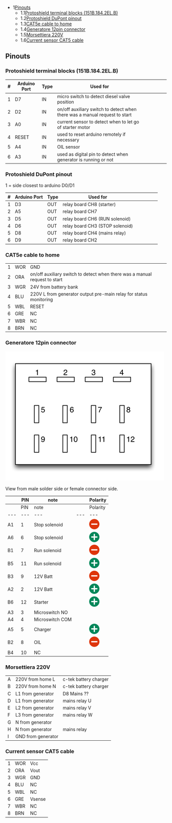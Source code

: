 *   1[Pinouts](#Asgecopinouts-Pinouts)
    *   1.1[Protoshield terminal blocks (151B.184.2EL.B)](#Asgecopinouts-Protoshieldterminalblocks(151B.184.2EL.B))
    *   1.2[Protoshield DuPont pinout](#Asgecopinouts-ProtoshieldDuPontpinout)
    *   1.3[CAT5e cable to home](#Asgecopinouts-CAT5ecabletohome)
    *   1.4[Generatore 12pin connector](#Asgecopinouts-Generatore12pinconnector)
    *   1.5[Morsettiera 220V](#Asgecopinouts-Morsettiera220V)
    *   1.6[Current sensor CAT5 cable](#Asgecopinouts-CurrentsensorCAT5cable)

## Pinouts

### Protoshield terminal blocks (151B.184.2EL.B)
| # | Arduino Port | Type | Used for                                                                   |   |   |   |   |   |
|---|--------------|------|----------------------------------------------------------------------------|---|---|---|---|---|
| 1 | D7           | IN   | micro switch to detect diesel valve position                               |   |   |   |   |   |
| 2 | D2           | IN   | on/off auxiliary switch to detect when there was a manual request to start |   |   |   |   |   |
| 3 | A0           | IN   | current sensor to detect when to let go of starter motor                   |   |   |   |   |   |
| 4 | RESET        | IN   | used to reset arduino remotely if necessary                                |   |   |   |   |   |
| 5 | A4           | IN   | OIL sensor                                                                 |   |   |   |   |   |
| 6 | A3           | IN   | used as digital pin to detect when generator is running or not             |   |   |   |   |   |


### Protoshield DuPont pinout

1 = side closest to arduino D0/D1

| # | Arduino Port | Type | Used for                        |   |   |   |   |   |
|---|--------------|------|---------------------------------|---|---|---|---|---|
| 1 | D3           | OUT  | relay board CH8 (starter)       |   |   |   |   |   |
| 2 | A5           | OUT  | relay board CH7                 |   |   |   |   |   |
| 3 | D5           | OUT  | relay board CH6 (RUN solenoid)  |   |   |   |   |   |
| 4 | D6           | OUT  | relay board CH3 (STOP solenoid) |   |   |   |   |   |
| 5 | D8           | OUT  | relay board CH4 (mains relay)   |   |   |   |   |   |
| 6 | D9           | OUT  | relay board CH2                 |   |   |   |   |   |

### CAT5e cable to home

|     |     |     |
| --- | --- | --- |
| 1   | WOR | GND |
| 2   | ORA | on/off auxiliary switch to detect when there was a manual request to start |
| 3   | WGR | 24V from battery bank |
| 4   | BLU | 220V L from generator output pre-main relay for status monitoring |
| 5   | WBL | RESET |
| 6   | GRE | NC  |
| 7   | WBR | NC  |
| 8   | BRN | NC  |

### Generatore 12pin connector

![](./pinout.png)

View from male solder side or female connector side.

|     | PIN | note |     | Polarity |
| --- | --- | --- | --- | --- |
|     | PIN | note |     | Polarity |
| --- | --- | --- | --- | --- |
| A1  | 1   | Stop solenoid |     | ![(minus)](./forbidden.svg) |
| A6  | 6   | Stop solenoid |     | ![(plus)](./add.svg) |
| B1  | 7   | Run solenoid |     | ![(minus)](./forbidden.svg) |
| B5  | 11  | Run solenoid |     | ![(plus)](./add.svg) |
| B3  | 9   | 12V Batt |     | ![(minus)](./forbidden.svg) |
| A2  | 2   | 12V Batt |     | ![(plus)](./add.svg) |
| B6  | 12  | Starter |     | ![(plus)](./add.svg) |
| A3  | 3   | Microswitch NO |     |     |
| A4  | 4   | Microswitch COM |     |     |
| A5  | 5   | Charger |     | ![(plus)](./add.svg) |
| B2  | 8   | OIL |     | ![(minus)](./forbidden.svg) |
| B4  | 10  | NC  |     |

### Morsettiera 220V

|     |     |     |
| --- | --- | --- |
| A   | 220V from home L | c-tek battery charger |
| B   | 220V from home N | c-tek battery charger |
| C   | L1 from generator | D8 Mains ?? |
| D   | L1 from generator | mains relay U |
| E   | L2 from generator | mains relay V |
| F   | L3 from generator | mains relay W |
| G   | N from generator |     |
| H   | N from generator | mains relay |
| I   | GND from generator |

### Current sensor CAT5 cable

|     |     |     |
| --- | --- | --- |
| 1   | WOR | Vcc |
| 2   | ORA | Vout |
| 3   | WGR | GND |
| 4   | BLU | NC  |
| 5   | WBL | NC  |
| 6   | GRE | Vsense |
| 7   | WBR | NC  |
| 8   | BRN | NC  |